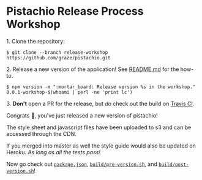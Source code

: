 # Pistachio Release Process Workshop

1\. Clone the repository:

    $ git clone --branch release-workshop https://github.com/graze/pistachio.git

2\. Release a new version of the application! See [README.md](README.md#Deploying) for the how-to.

    $ npm version -m ":mortar_board: Release version %s in the workshop." 0.0.1-workshop-$(whoami | perl -ne 'print lc')

3\. **Don't** open a PR for the release, but _do_ check out the build on [Travis CI](https://travis-ci.org/graze/pistachio/builds).

Congrats :tada:, you've just released a new version of pistachio!

The style sheet and javascript files have been uploaded to s3 and can be accessed through the CDN.

If you merged into master as well
the style guide would also be updated on Heroku. _As long as all the tests pass!_

Now go check out [`package.json`](package.json), [`build/pre-version.sh`](build/pre-version.sh), and [`build/post-version.sh`](build/post-version.sh)!
